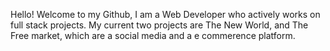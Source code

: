 Hello! Welcome to my Github, I am a Web Developer who actively works on full stack projects. My current two projects are The New World, and The Free market, which are a social media and a e commerence platform.

